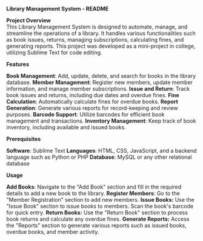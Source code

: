 **Library Management System - README**<br>

**Project Overview**<br>
This Library Management System is designed to automate, manage, and streamline the operations of a library. It handles various functionalities such as book issues, returns, managing subscriptions, calculating fines, and generating reports. This project was developed as a mini-project in college, utilizing Sublime Text for code editing.

**Features**<br>

**Book Management**: Add, update, delete, and search for books in the library database.
**Member Management**: Register new members, update member information, and manage member subscriptions.
**Issue and Return**: Track book issues and returns, including due dates and overdue fines.
**Fine Calculation**: Automatically calculate fines for overdue books.
**Report Generation**: Generate various reports for record-keeping and review purposes.
**Barcode Support**: Utilize barcodes for efficient book management and transactions.
**Inventory Management**: Keep track of book inventory, including available and issued books.

**Prerequisites**<br>

**Software**: Sublime Text
**Languages**: HTML, CSS, JavaScript, and a backend language such as Python or PHP
**Database**: MySQL or any other relational database

**Usage**

**Add Books**: Navigate to the "Add Book" section and fill in the required details to add a new book to the library.
**Register Members**: Go to the "Member Registration" section to add new members.
**Issue Books:** Use the "Issue Book" section to issue books to members. Scan the book's barcode for quick entry.
**Return Books:** Use the "Return Book" section to process book returns and calculate any overdue fines.
**Generate Reports:** Access the "Reports" section to generate various reports such as issued books, overdue books, and member activity.
